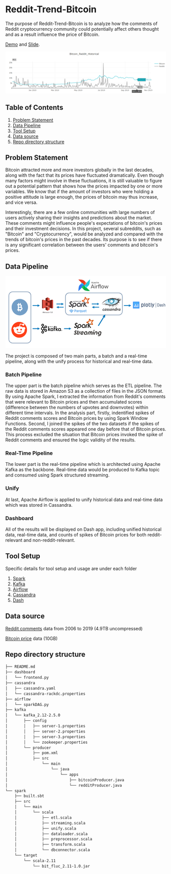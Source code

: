 # **Reddit-Trend-Bitcoin** 

The purpose of Reddit-Trend-Bitcoin is to analyze how the comments of Reddit cryptocurrency community could potentially affect others thought and as a result influence the price of Bitcoin. 

[Demo](https://www.youtube.com/watch?v=u8knZziJE6o&feature=emb_logo) and [Slide](https://docs.google.com/presentation/d/1YPG49iJSVNnVeLwXt1wXepNnuA7-XJpmp-iD18YTBms/edit).

![](https://github.com/gary19941216/bitcoin-fluc-detector/blob/master/Images/Bitcoin-Reddit-Historical.png)

## **Table of Contents** 
  1. [Problem Statement](#problem-statement)
  2. [Data Pipeline](#data-pipeline)
  3. [Tool Setup](#tool-setup)
  4. [Data source](#data-source)
  5. [Repo directory structure](#repo-directory-structure)

## **Problem Statement** 
Bitcoin attracted more and more investors globally in the last decades,  along with the fact that its prices have fluctuated dramatically. Even though many factors might involve in these fluctuations, it is still valuable to figure out a potential pattern that shows how the prices impacted by one or more variables. We know that if the amount of investors who were holding a positive attitude is large enough, the prices of bitcoin may thus increase, and vice versa. 

Interestingly, there are a few online communities with large numbers of users actively sharing their insights and predictions about the market. These comments might influence people's expectations of bitcoin's prices and their investment decisions. In this project, several subreddits, such as "Bitcoin" and "Cryptocurrency", would be analyzed and compared with the trends of bitcoin's prices in the past decades. Its purpose is to see if there is any significant correlation between the users' comments and bitcoin's prices. 

## **Data Pipeline** 
![](https://github.com/gary19941216/bitcoin-fluc-detector/blob/master/Images/data%20pipeline.png)

The project is composed of two main parts, a batch and a real-time pipeline, along with the unify process for historical and real-time data.

### **Batch Pipeline** 

The upper part is the batch pipeline which serves as the ETL pipeline. The raw data is stored in Amazon S3 as a collection of files in the JSON format. By using Apache Spark, I extracted the information from Reddit's comments that were relevant to Bitcoin prices and then accumulated scores (difference between the numbers of upvotes and downvotes) within different time intervals. In the analysis part, firstly, indentified spikes of Reddit comments scores and Bitcoin prices by using Spark Window Functions. Second, I joined the spikes of the two datasets if the spikes of the Reddit comments scores appeared one day before that of Bitcoin prices. This process excluded the situation that Bitcoin prices invoked the spike of Reddit comments and ensured the logic validity of the results. 

### **Real-Time Pipeline** 

The lower part is the real-time pipeline which is architected using Apache Kafka as the backbone. Real-time data would be produced to Kafka topic and consumed using Spark structured streaming.

### **Unify** 

At last, Apache Airflow is applied to unify historical data and real-time data which was stored in Cassandra.

### **Dashboard** 

All of the results will be displayed on Dash app, including unified historical data, real-time data, and counts of spikes of Bitcoin prices for both reddit-relevant and non-reddit-relevant.

## **Tool Setup** 

  Specific details for tool setup and usage are under each folder

  1. [Spark](https://github.com/gary19941216/bitcoin-fluc-detector/tree/master/spark)
  2. [Kafka](https://github.com/gary19941216/bitcoin-fluc-detector/tree/master/kafka/kafka_2.12-2.5.0)
  3. [Airflow](https://github.com/gary19941216/bitcoin-fluc-detector/tree/master/airflow)
  4. [Cassandra](https://github.com/gary19941216/bitcoin-fluc-detector/tree/master/cassandra)
  5. [Dash](https://github.com/gary19941216/bitcoin-fluc-detector/tree/master/dashboard)

## **Data source** 
[Reddit comments](https://files.pushshift.io/reddit/comments/) data from 2006 to 2019 (4.9TB uncompressed)

[Bitcoin price](http://api.bitcoincharts.com/v1/csv/) data (10GB)

## **Repo directory structure**

```bash
├── README.md
├── dashboard
│   └── frontend.py
├── cassandra
│   ├── cassandra.yaml
│   └── cassandra-rackdc.properties
├── airflow
│   └── sparkDAG.py
├── kafka
│   └── kafka_2.12-2.5.0
│       ├── config
│       │   ├── server-1.properties
│       │   ├── server-2.properties
│       │   ├── server-3.properties
│       │   └── zookeeper.properties
│       └── producer
│           ├── pom.xml
│           ├── src
│               └── main
│                   └── java
│                       └── apps
│                           ├── bitcoinProducer.java
│                           └── redditProducer.java        
└── spark
    ├── built.sbt
    ├── src
    │   └── main
    │       └── scala
    │           ├── etl.scala
    │           ├── streaming.scala
    │           ├── unify.scala
    │           ├── dataloader.scala
    │           ├── preprocessor.scala
    │           ├── transform.scala
    │           └── dbconnector.scala
    └── target
        └── scala-2.11
            └── bit_fluc_2.11-1.0.jar
```
            






